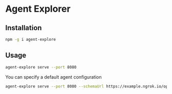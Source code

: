 # Agent Explorer

## Installation

```bash
npm -g i agent-explore
```

## Usage

```bash
agent-explore serve --port 8080
```

You can specify a default agent configuration

```bash
agent-explore serve --port 8080 --schemaUrl https://example.ngrok.io/open-api.json --apiKey test123 --name Agent
```

